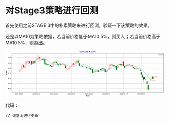 # 对Stage3策略进行回测

首先使用之前STAGE 3中的朴素策略来进行回测，验证一下该策略的效果。

还是以MA10为策略依据，若当前价格低于MA10 5%，则买入；若当前价格高于MA10 5%，则卖出。

![](<../.gitbook/assets/image (6).png>)

代码：

```
// 课堂上进行更新
```
